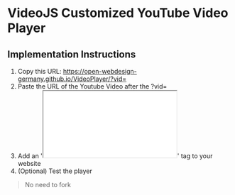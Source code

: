 # VideoJS Customized YouTube Video Player

## Implementation Instructions
1. Copy this URL:  https://open-webdesign-germany.github.io/VideoPlayer/?vid=
2. Paste the URL of the Youtube Video after the ?vid=
3. Add an '<iframe src="generatedurloftheplayer"></iframe>' tag to your website
4. (Optional) Test the player  
>No need to fork
